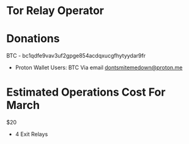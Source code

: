 # Tor Relay Operator

# Donations 
BTC - bc1qdfe9vav3uf2gpge854acdqxucgfhytyydar9fr
  - Proton Wallet Users: BTC Via email dontsmitemedown@proton.me

# Estimated Operations Cost For March
$20
- 4 Exit Relays
